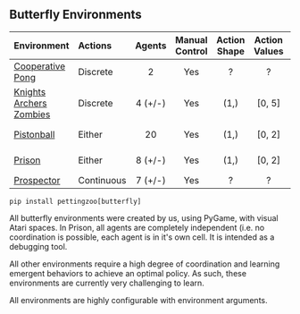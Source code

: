 ## Butterfly Environments

| Environment             | Actions    | Agents  | Manual Control | Action Shape | Action Values | Observation Shape | Observation Values |
|:------------------------|:-----------|:-------:|:--------------:|:------------:|:-------------:|:-----------------:|:------------------:|
| [Cooperative Pong](butterfly/cooperative_pong)        | Discrete   | 2       | Yes            | ?            | ?             | ?                 | ?                  |
| [Knights Archers Zombies](butterfly/knights_archers_zombies) | Discrete   | 4 (+/-) | Yes            | (1,)         | [0, 5]        | (512, 512, 3)     | (0, 255)           |
| [Pistonball](butterfly/pistonball)              | Either     | 20      | Yes            | (1,)         | [0, 2]        | (200, 120, 3)     | (0, 255)           |
| [Prison](butterfly/prison)                  | Either     | 8 (+/-) | Yes            | (1,)         | [0, 2]        | (100, 300, 3)     | (0, 255)           | 
| [Prospector](butterfly/prospector)              | Continuous | 7 (+/-) | Yes            | ?            | ?             | ?                 | ?                  |

`pip install pettingzoo[butterfly]`

All butterfly environments were created by us, using PyGame, with visual Atari spaces. In Prison, all agents are completely independent (i.e. no coordination is possible, each agent is in it's own cell. It is intended as a debugging tool.

All other environments require a high degree of coordination and learning emergent behaviors to achieve an optimal policy. As such, these environments are currently very challenging to learn.

All environments are highly configurable with environment arguments.
